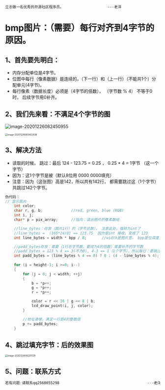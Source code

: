 ~~~
立志做一名优秀的开源社区程序员。					---老洋
~~~

# bmp图片：（需要）每行对齐到4字节的原因。

## 1、首先要先明白：

- 内存分配单位是4字节。
- 位图中每行（像素数据）是连续的，（下一行）和（上一行）（不能共1个）分配单元(4字节)。
- 每行像素（数据长度）必须是（4字节的倍数）， （字节数 % 4）  不等于0时， 后续字节用0补齐。



## 2、我们先来看：不满足4个字节的图

![image-20201226082450955](https://gitee.com/sheep-are-flying-in-the-sky/my-picture/raw/master/picture6/image-20201226082450955.png)

<img src="https://gitee.com/sheep-are-flying-in-the-sky/my-picture/raw/master/picture6/image-20201226083402436.png" alt="image-20201226083402436" style="zoom:50%;" />



## 3、解决方法

- 读取的时候， 跳过：最后 124 - 123.75 = 0.25 ，  0.25 * 4 = 1字节   （这一个字节）
-  因为：这1个字节是被（默认8位用 0000 0000填充）
- 注意：因为（这张图）高是142，所以共有142行， 都需要跳过这（1个字节）共跳过142个字节。





~~~c
伪代码：
// 显示图片
    int color;
    char r, g, b;			  //red, green, blue (RGB)
    int i, j;
    char* p = pix_array;      //指向：读出图片的像素数组

    //line_bytes：存放（图片1行）的（字节总数）， 注意此处，强转为int了
	//line_bytes =  (165*24/8) == 123.75  因为是int 接收，变成了 123 
    int line_bytes = width * bpp / 8;		//width是图片宽， bpp是位深度， 

    //padd_bytes存放：需要（1行总字节数，要成为4的倍数）需要补齐的字节数
	//padd_bytes = 123 % 4 == 3(不为0), 4-3 == 1（1个字节），所以每行：要跳过1个字节
    int padd_bytes = (line_bytes % 4 == 0) ? 0 : (4 - line_bytes % 4);
    
    for (i = height-1; i >=0; i--)
    {
        for (j = 0; j < width; ++j)
        {
            b = *p++;
            g = *p++;
            r = *p++;

            color = r << 16 | g << 8 | b;
            lcd_draw_point(i, j, color);    
        }

        //地址递增，满足一行是4的整数倍
        p += padd_bytes;
    }
~~~



## 4、跳过填充字节：后的效果图

<img src="https://gitee.com/sheep-are-flying-in-the-sky/my-picture/raw/master/picture6/image-20201226092211129.png" alt="image-20201226092211129" style="zoom:50%;" />

## 5、问题：联系方式

```java
若有问题:请联系qq2560055298 										---老洋
```

